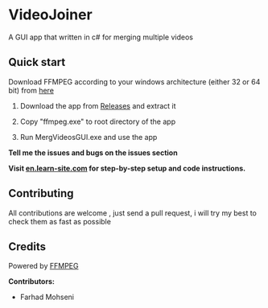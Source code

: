 # VideoJoiner
A GUI app that written in c# for merging multiple videos

## Quick start
Download FFMPEG according to your windows architecture (either 32 or 64 bit) from [here](https://ffmpeg.zeranoe.com/builds/)

1. Download the app from [Releases](https://github.com/FarhadMohseni/VideoJoiner/releases/) and extract it

2. Copy  "ffmpeg.exe" to root directory of the app

3. Run MergVideosGUI.exe and use the app 

**Tell me the issues and bugs  on the issues section**

**Visit [en.learn-site.com](https://en.learn-site.com/) for step-by-step setup and code instructions.**
## Contributing 
All contributions are welcome , just send a pull request, i will try my best to check them as fast as possible 

## Credits
Powered by [FFMPEG](http://FFmpeg.org)

**Contributors:**

 - Farhad Mohseni
